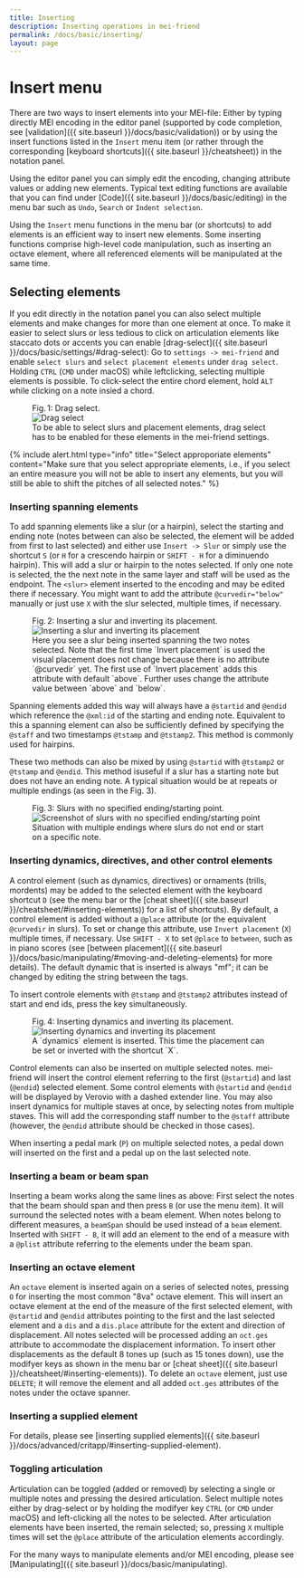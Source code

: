 ```yaml
---
title: Inserting
description: Inserting operations in mei-friend
permalink: /docs/basic/inserting/
layout: page
---
```


<script src="{{ site.baseurl }}/assets/js/icons.js">></script>

# Insert menu

There are two ways to insert elements into your MEI-file: Either by typing directly MEI encoding in the editor panel (supported by code completion, see [validation]({{ site.baseurl }}/docs/basic/validation)) or by using the insert functions listed in the `Insert` menu item (or rather through the corresponding [keyboard shortcuts]({{ site.baseurl }}/cheatsheet)) in the notation panel.

Using the editor panel you can simply edit the encoding, changing attribute values or adding new elements. Typical text editing functions are available that you can find under [Code]({{ site.baseurl }}/docs/basic/editing) in the menu bar such as `Undo`, `Search` or `Indent selection`.

Using the `Insert` menu functions in the menu bar (or shortcuts) to add elements is an efficient way to insert new elements. Some inserting functions comprise high-level code manipulation, such as inserting an octave element, where all referenced elements will be manipulated at the same time.

<!-- If you copy elements be mindful to change the `@xml:id` so there aren't multiple elements with the same `@xml:id`. -->

## Selecting elements

If you edit directly in the notation panel you can also select multiple elements and make changes for more than one element at once. To make it easier to select slurs or less tedious to click on articulation elements like staccato dots or accents you can enable [drag-select]({{ site.baseurl }}/docs/basic/settings/#drag-select): Go to `settings -> mei-friend` and enable `select slurs` and `select placement elements` under `drag select`. Holding `CTRL` (`CMD` under macOS) while leftclicking, selecting multiple elements is possible. To click-select the entire chord element, hold `ALT` while clicking on a note insied a chord.

<figure class="figure">
    <div class="figure-title">Fig.&thinsp;1: Drag select.</div>
        <img class="figure-img" src="{{ site.baseurl }}/assets/img/inserting/drag_select.gif" 
            alt="Drag select" />
    <figcaption class="figure-caption">To be able to select slurs and placement elements, drag select has to be enabled for these elements in the mei-friend settings.</figcaption>
</figure>

{% include alert.html type="info" title="Select approporiate elements" content="Make sure that you select appropriate elements, i.e., if you select an entire measure you will not be able to insert any elements, but you will still be able to shift the pitches of all selected notes." %}

### Inserting spanning elements

To add spanning elements like a slur (or a hairpin), select the starting and ending note (notes between can also be selected, the element will be added from first to last selected) and either use `Insert -> Slur` or simply use the shortcut `S` (or `H` for a crescendo hairpin or `SHIFT - H` for a diminuendo hairpin). This will add a slur or hairpin to the notes selected. If only one note is selected, the the next note in the same layer and staff will be used as the endpoint. The `<slur>` element inserted to the encoding and may be edited there if necessary. You might want to add the attribute `@curvedir="below"` manually or just use `X` with the slur selected, multiple times, if necessary.

<figure class="figure">
    <div class="figure-title">Fig.&thinsp;2: Inserting a slur and inverting its placement.</div>
        <img class="figure-img" src="{{ site.baseurl }}/assets/img/inserting/insert_slur.gif" 
            alt="Inserting a slur and inverting its placement" />
    <figcaption class="figure-caption">Here you see a slur being inserted spanning the two notes selected. Note that the first time `Invert placement` is used the visual placement does not change because there is no attribute `@curvedir` yet. The first use of `Invert placement` adds this attribute with default `above`. Further uses change the attribute value between `above` and `below`.</figcaption>
</figure>

Spanning elements added this way will always have a `@startid` and `@endid` which reference the `@xml:id` of the starting and ending note. Equivalent to this a spanning element can also be sufficiently defined by specifying the `@staff` and two timestamps `@tstamp` and `@tstamp2`. This method is commonly used for hairpins.

These two methods can also be mixed by using `@startid` with `@tstamp2` or `@tstamp` and `@endid`. This method isuseful if a slur has a starting note but does not have an ending note. A typical situation would be at repeats or multiple endings (as seen in the Fig.&nbsp;3).

<figure class="thirdwidth">
    <div class="figure-title">Fig.&thinsp;3: Slurs with no specified ending/starting point.</div>
        <img class="figure-img" src="{{ site.baseurl }}/assets/img/inserting/spanning.PNG" 
            alt="Screenshot of slurs with no specified ending/starting point" />
    <figcaption class="figure-caption">Situation with multiple endings where slurs do not end or start on a specific note.</figcaption>
</figure>

### Inserting dynamics, directives, and other control elements

A control element (such as dynamics, directives) or ornaments (trills, mordents) may be added to the selected element with the keyboard shortcut `D` (see the menu bar or the [cheat sheet]({{ site.baseurl }}/cheatsheet/#inserting-elements)) for a list of shortcuts). By default, a control element is added without a `@place` attribute (or the equivalent `@curvedir` in slurs). To set or change this attribute, use `Invert placement` (`X`) multiple times, if necessary. Use `SHIFT - X` to set `@place` to `between`, such as in piano scores (see [between placement]({{ site.baseurl }}/docs/basic/manipulating/#moving-and-deleting-elements) for more details). The default dynamic that is inserted is always "mf"; it can be changed by editing the string between the tags.

To insert controle elements with `@tstamp` and `@tstamp2` attributes instead of start and end ids, press the <span class="keyIcon cmd2Key"></span> key simultaneously.

<figure class="figure">
    <div class="figure-title">Fig.&thinsp;4: Inserting dynamics and inverting its placement.</div>
        <img class="figure-img" src="{{ site.baseurl }}/assets/img/inserting/insert_dynam.gif" 
            alt="Inserting dynamics and inverting its placement" />
    <figcaption class="figure-caption">A `dynamics` element is inserted. This time the placement can be set or inverted with the shortcut `X`.</figcaption>
</figure>

Control elements can also be inserted on multiple selected notes. mei-friend will insert the control element referring to the first (`@startid`) and last (`@endid`) selected element. Some control elements with `@startid` and `@endid` will be displayed by Verovio with a dashed extender line. You may also insert dynamics for multiple staves at once, by selecting notes from multiple staves. This will add the corresponding staff number to the `@staff` attribute (however, the `@endid` attribute should be checked in those cases).

When inserting a pedal mark (`P`) on multiple selected notes, a pedal down will inserted on the first and a pedal up on the last selected note.

### Inserting a beam or beam span

Inserting a beam works along the same lines as above: First select the notes that the beam should span and then press `B` (or use the menu item). It will surround the selected notes with a beam element. When notes belong to different measures, a `beamSpan` should be used instead of a `beam` element. Inserted with `SHIFT - B`, it will add an element to the end of a measure with a `@plist` attribute referring to the elements under the beam span.

### Inserting an octave element

An `octave` element is inserted again on a series of selected notes, pressing `O` for inserting the most common "8va" octave element. This will insert an octave element at the end of the measure of the first selected element, with `@startid` and `@endid` attributes pointing to the first and the last selected element and a `dis` and a `dis.place` attribute for the extent and direction of displacement. All notes selected will be processed adding an `oct.ges` attribute to accommodate the displacement information. To insert other displacements as the default 8 tones up (such as 15 tones down), use the modifyer keys as shown in the menu bar or [cheat sheet]({{ site.baseurl }}/cheatsheet/#inserting-elements)). To delete an `octave` element, just use `DELETE`; it will remove the element and all added `oct.ges` attributes of the notes under the octave spanner.

### Inserting a supplied element

For details, please see [inserting supplied elements]({{ site.baseurl }}/docs/advanced/critapp/#inserting-supplied-element).

### Toggling articulation

Articulation can be toggled (added or removed) by selecting a single or multiple notes and pressing the desired articulation. Select multiple notes either by drag-select or by holding the modifyer key `CTRL` (or `CMD` under macOS) and left-clicking all the notes to be selected. After articulation elements have been inserted, the remain selected; so, pressing `X` multiple times will set the `@place` attribute of the articulation elements accordingly.

For the many ways to manipulate elements and/or MEI encoding, please see [Manipulating]({{ site.baseurl }}/docs/basic/manipulating).
